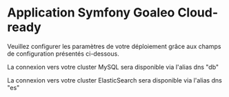 # Application Symfony Goaleo Cloud-ready

Veuillez configurer les paramètres de votre déploiement grâce aux champs de configuration présentés ci-dessous.

La connexion vers votre cluster MySQL sera disponible via l'alias dns "db"

La connexion vers votre cluster ElasticSearch sera disponible via l'alias dns "es"
